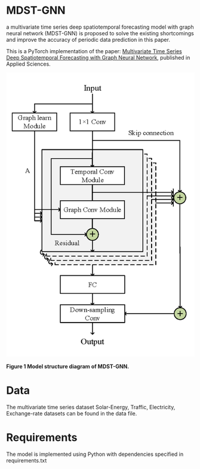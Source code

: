 # MDST-GNN
 a multivariate time series deep spatiotemporal forecasting model with graph neural network (MDST-GNN) is proposed to solve the existing shortcomings and improve the accuracy of periodic data prediction in this paper.
 
 This is a PyTorch implementation of the paper: [Multivariate Time Series Deep Spatiotemporal Forecasting with Graph Neural Network](https://doi.org/10.3390/app12115731), published in Applied Sciences.

![image](./figs/mdst-gnn.png)

**Figure 1  Model structure diagram of MDST-GNN.**
# Data
The multivariate time series dataset Solar-Energy, Traffic, Electricity, Exchange-rate datasets can be found in the data file.

# Requirements
The model is implemented using Python with dependencies specified in requirements.txt
